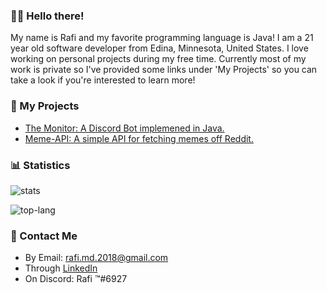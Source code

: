 <!--Links-->
[stats]: https://github-readme-stats.vercel.app/api?username=Rafi-99&show_icons=true&title_color=3498db&bg_color=ffffff00&text_color=718096&include_all_commits=true&count_private=true
[top-lang]: https://github-readme-stats.vercel.app/api/top-langs?username=Rafi-99&layout=compact&title_color=3498db&bg_color=ffffff00&text_color=718096

### 👋🏽 Hello there!
My name is Rafi and my favorite programming language is Java! I am a 21 year old software developer from Edina, Minnesota, United States. I love working on personal projects during my free time. Currently most of my work is private so I've provided some links under 'My Projects' so you can take a look if you're interested to learn more!

### :file_folder: My Projects
* [The Monitor: A Discord Bot implemened in Java.](https://rafi-99.github.io/The-Monitor/)
* [Meme-API: A simple API for fetching memes off Reddit.](https://github.com/Rafi-99/Meme-API)

### :bar_chart: Statistics
![stats]

![top-lang]

### :email: Contact Me
* By Email: rafi.md.2018@gmail.com
* Through [LinkedIn](https://www.linkedin.com/in/rafi2018/)
* On Discord: Rafi ™#6927

